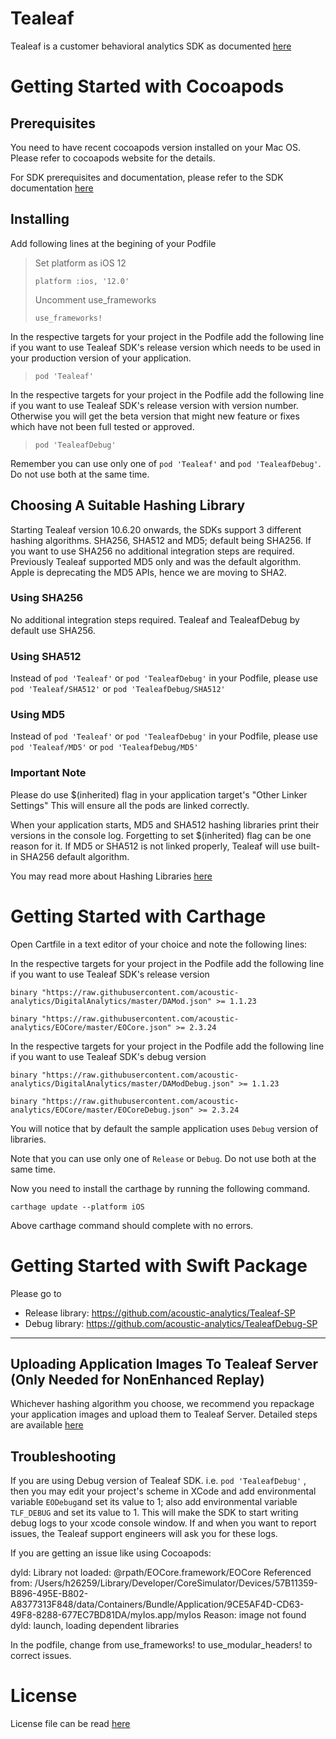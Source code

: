 # Tealeaf

Tealeaf is a customer behavioral analytics SDK as documented [here](https://developer.goacoustic.com/acoustic-exp-analytics/docs/acoustic-experience-analytics-tealeaf-sdk-for-ios-standard-and-mobile-editions)

# Getting Started with Cocoapods
## Prerequisites

You need to have recent cocoapods version installed on your Mac OS. Please refer to cocoapods website for the details.

For SDK prerequisites and documentation, please refer to the SDK documentation [here](https://developer.goacoustic.com/acoustic-exp-analytics/docs/acoustic-experience-analytics-tealeaf-sdk-for-ios-standard-and-mobile-editions)

## Installing

Add following lines at the begining of your Podfile

>Set platform as iOS 12
>
>`platform :ios, '12.0'`
>
>Uncomment use_frameworks
>
>`use_frameworks!`

In the respective targets for your project in the Podfile add the following line if you want to use Tealeaf SDK's release version which needs to be used in your production version of your application.

>`pod 'Tealeaf'`

In the respective targets for your project in the Podfile add the following line if you want to use Tealeaf SDK's release version with version number. Otherwise you will get the beta version that might new feature or fixes which have not been full tested or approved.

>`pod 'TealeafDebug'`

Remember you can use only one of  `pod 'Tealeaf'` and `pod 'TealeafDebug'`. Do not use both at the same time.

## Choosing A Suitable Hashing Library
Starting Tealeaf version 10.6.20 onwards, the SDKs support 3 different hashing algorithms. SHA256, SHA512 and MD5; default being SHA256. If you want to use SHA256 no additional integration steps are required. Previously Tealeaf supported MD5 only and was the default algorithm. Apple is deprecating the MD5 APIs, hence we are moving to SHA2.

### Using SHA256
No additional integration steps required. Tealeaf and TealeafDebug by default use SHA256.

### Using SHA512
Instead of `pod 'Tealeaf'` or `pod 'TealeafDebug'` in your Podfile, please use `pod 'Tealeaf/SHA512'` or `pod 'TealeafDebug/SHA512'`

### Using MD5
Instead of `pod 'Tealeaf'` or `pod 'TealeafDebug'` in your Podfile, please use `pod 'Tealeaf/MD5'` or `pod 'TealeafDebug/MD5'`

### Important Note
Please do use $(inherited) flag in your application target's "Other Linker Settings" This will ensure all the pods are linked correctly.

When your application starts, MD5 and SHA512 hashing libraries print their versions in the console log. Forgetting to set $(inherited) flag can be one reason for it. If MD5 or SHA512 is not linked properly, Tealeaf will use built-in SHA256 default algorithm.

You may read more about Hashing Libraries [here](https://developer.goacoustic.com/acoustic-exp-analytics/docs/hashing-libraries-for-computing-unique-ids-md5-sha256-and-sha512)

# Getting Started with Carthage
Open Cartfile in a text editor of your choice and note the following lines:

In the respective targets for your project in the Podfile add the following line if you want to use Tealeaf SDK's release version

`binary "https://raw.githubusercontent.com/acoustic-analytics/DigitalAnalytics/master/DAMod.json" >= 1.1.23`

`binary "https://raw.githubusercontent.com/acoustic-analytics/EOCore/master/EOCore.json" >= 2.3.24`

In the respective targets for your project in the Podfile add the following line if you want to use Tealeaf SDK's debug version

`binary "https://raw.githubusercontent.com/acoustic-analytics/DigitalAnalytics/master/DAModDebug.json" >= 1.1.23`

`binary "https://raw.githubusercontent.com/acoustic-analytics/EOCore/master/EOCoreDebug.json" >= 2.3.24`

You will notice that by default the sample application uses `Debug` version of libraries.

Note that you can use only one of  `Release` or `Debug`. Do not use both at the same time.

Now you need to install the carthage by running the following command.

`carthage update --platform iOS`

Above carthage command should complete with no errors.

# Getting Started with Swift Package
Please go to 
- Release library: https://github.com/acoustic-analytics/Tealeaf-SP
- Debug library: https://github.com/acoustic-analytics/TealeafDebug-SP
***
## Uploading Application Images To Tealeaf Server (Only Needed for NonEnhanced Replay)
Whichever hashing algorithm you choose, we recommend you repackage your application images and upload them to Tealeaf Server. Detailed steps are available [here](https://developer.goacoustic.com/acoustic-exp-analytics/docs/capturing-and-uploading-images-with-the-image-tool)

## Troubleshooting
If you are using Debug version of Tealeaf SDK. i.e. `pod 'TealeafDebug'` , then you may edit your project's scheme in XCode and add environmental variable `EODebug`and set its value to 1; also add environmental variable `TLF_DEBUG` and set its value to 1. This will make the SDK to start writing debug logs to your xcode console window. If and when you want to report issues, the Tealeaf support engineers will ask you for these logs.

If you are getting an issue like using Cocoapods:

dyld: Library not loaded: @rpath/EOCore.framework/EOCore
  Referenced from: /Users/h26259/Library/Developer/CoreSimulator/Devices/57B11359-B896-495E-B802-A8377313F848/data/Containers/Bundle/Application/9CE5AF4D-CD63-49F8-8288-677EC7BD81DA/myIos.app/myIos
  Reason: image not found
dyld: launch, loading dependent libraries

In the podfile, change from use_frameworks! to use_modular_headers! to correct issues.

# License
License file can be read [here](https://github.com/acoustic-analytics/Tealeaf/blob/master/Licenses/License)
